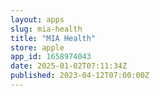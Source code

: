 ```yaml
---
layout: apps
slug: mia-health
title: "MIA Health"
store: apple
app_id: 1658974043
date: 2025-01-02T07:11:34Z
published: 2023-04-12T07:00:00Z
---
```

